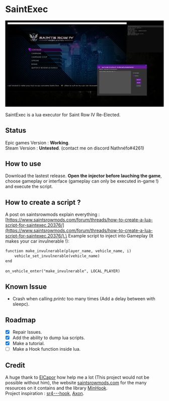 # SaintExec 
![presentation](images/presentation.png)

SaintExec is a lua executor for Saint Row IV Re-Elected.

## Status
Epic games Version : **Working**.\
Steam Version : **Untested**. (contact me on discord Nathnéfo#4261)

## How to use
Download the lastest release. **Open the injector before lauching the game**,  choose gameplay or interface (gameplay can only be executed in-game !) and execute the script.

## How to create a script ?
A post on saintsrowmods explain everything : [https://www.saintsrowmods.com/forum/threads/how-to-create-a-lua-script-for-saintexec.20376/](https://www.saintsrowmods.com/forum/threads/how-to-create-a-lua-script-for-saintexec.20376/).\
Example script to inject into Gameplay (It makes your car invulnerable !): 

    function make_invulnerable(player_name, vehicle_name, i)
        vehicle_set_invulnerable(vehicle_name)
    end

    on_vehicle_enter("make_invulnerable", LOCAL_PLAYER)

## Known Issue
- Crash when calling *printc* too many times (Add a delay between with sleepc).

## Roadmap

- [X] Repair Issues.
- [X] Add the ability to dump lua scripts.
- [X] Make a tutorial.
- [ ] Make a Hook function inside lua.

## Credit

A huge thank to [ElCapor](https://github.com/ElCapor) how help me a lot (This project would not be possible without him), the website [saintsrowmods.com](https://www.saintsrowmods.com) for the many resources on it contains and the library [MinHook](https://github.com/TsudaKageyu/minhook).\
Project inspiration : [sr4---hook](https://github.com/ElCapor/sr4---hook), [Axon](https://github.com/rakion99/Axon/tree/4e6773e8e0dfaa6003439a2dabb0a2748d9384ac).
